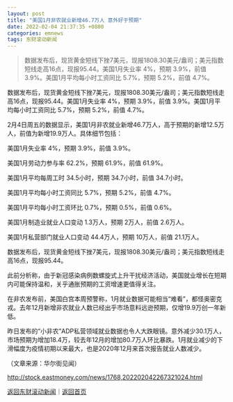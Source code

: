 ```yaml
---
layout: post
title: "美国1月非农就业新增46.7万人 意外好于预期"
date: 2022-02-04 21:37:35 +0800
categories: emnews
tags: 东财滚动新闻
---
```

> 数据发布后，现货黄金短线下挫7美元，现报1808.30美元/盎司；美元指数短线走高16点，现报95.44。美国1月失业率 4%，预期 3.9%，前值 3.9%。美国1月平均每小时工资同比 5.7%，预期 5.2%，前值 4.7%。

<p>数据发布后，现货黄金短线下挫7美元，现报1808.30美元/盎司；美元指数短线走高16点，现报95.44。美国1月失业率 4%，预期 3.9%，前值 3.9%。美国1月平均每小时工资同比 5.7%，预期 5.2%，前值 4.7%。</p>
 <p>2月4日周五的数据显示，美国1月非农就业新增46.7万人，高于预期的新增12.5万人，前值为新增19.9万人。具体细节包括：</p>
 <p>美国1月失业率 4%，预期 3.9%，前值 3.9%。</p>
 <p>美国1月劳动力参与率 62.2%，预期 61.9%，前值 61.9%。</p>
 <p>美国1月平均每周工时 34.5小时，预期 34.7小时，前值 34.7小时。</p>
 <p>美国1月平均每小时工资同比 5.7%，预期 5.2%，前值 4.7%。</p>
 <p>美国1月平均每小时工资环比 0.7%，预期 0.5%，前值 0.6%。</p>
 <p>美国1月制造业就业人口变动 1.3万人，预期 2万人，前值 2.6万人。</p>
 <p>美国1月私营部门就业人口变动 44.4万人，预期 10万人，前值 21.1万人。</p>
 <p>数据发布后，现货黄金短线下挫7美元，现报1808.30美元/盎司；美元指数短线走高16点，现报95.44。</p>
 <p>此前分析称，由于新冠感染病例数螺旋式上升干扰经济活动，美国就业增长在短期内可能保持温和，关乎通胀预期的工资增速更值得关注。</p>
 <p>在非农发布前，美国白宫本周预警称，1月就业数据可能相当“难看”，都怪奥密克戎。去年12月新增非农就业人数已经出乎市场意料远逊预期，仅增19.9万创一年新低。</p>
 <p>昨日发布的“小非农”ADP私营领域就业数据也令人大跌眼镜。意外减少30.1万人，市场预期为增加18.4万，较去年12月的增加80.7万人环比暴跌。1月就业减少的下滑幅度为疫情初期以来最大，也是2020年12月来首次报告就业人数减少。</p><p class="em_media">（文章来源：华尔街见闻）</p>

<http://stock.eastmoney.com/news/1768,202202042267321024.html>

[返回东财滚动新闻](//finews.withounder.com/emnews/)｜[返回首页](//finews.withounder.com/)